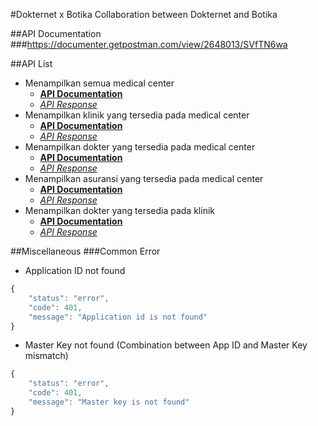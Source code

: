#Dokternet x Botika
Collaboration between Dokternet and Botika

##API Documentation
###https://documenter.getpostman.com/view/2648013/SVfTN6wa

##API List
- Menampilkan semua medical center
  - [**API Documentation**](https://documenter.getpostman.com/view/2648013/SVfTN6wa?version=latest#be632b2b-2f57-44da-b27d-7e32d3cac2a2)
  - [_API Response_](https://api.myjson.com/bins/eapyz)
- Menampilkan klinik yang tersedia pada medical center
  - [**API Documentation**](https://documenter.getpostman.com/view/2648013/SVfTN6wa?version=latest#e950ada0-1104-47c4-af1d-6cd866bb0df1)
  - [_API Response_](https://api.myjson.com/bins/xy0xn)
- Menampilkan dokter yang tersedia pada medical center
  - [**API Documentation**](https://documenter.getpostman.com/view/2648013/SVfTN6wa?version=latest#bb412466-5caf-4bea-9dd0-ba0111606120)
  - [_API Response_](https://api.myjson.com/bins/14hsl7)
- Menampilkan asuransi yang tersedia pada medical center
  - [**API Documentation**](https://documenter.getpostman.com/view/2648013/SVfTN6wa?version=latest#29fdb744-eea9-4771-ac8b-5cbc95d18146)
  - [_API Response_](https://api.myjson.com/bins/zsgwr)
- Menampilkan dokter yang tersedia pada klinik
  - [**API Documentation**](https://documenter.getpostman.com/view/2648013/SVfTN6wa?version=latest#8025bd8d-5d7c-436f-857f-ef0b4cba2cb0)
  - [_API Response_](https://api.myjson.com/bins/oh8ez)
  
##Miscellaneous
###Common Error
- Application ID not found
```javascript
{
    "status": "error",
    "code": 401,
    "message": "Application id is not found"
}
```
- Master Key not found (Combination between App ID and Master Key mismatch)
```javascript
{
    "status": "error",
    "code": 401,
    "message": "Master key is not found"
}
```
